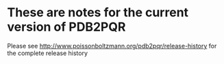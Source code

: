 # These are notes for the current version of PDB2PQR

Please see http://www.poissonboltzmann.org/pdb2pqr/release-history for the complete release history
